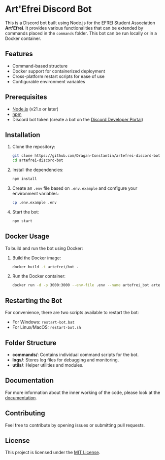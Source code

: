 # Art'Efrei Discord Bot

This is a Discord bot built using Node.js for the EFREI Student Association **Art'Efrei**. It provides various functionalities that can be extended by commands placed in the `commands` folder. This bot can be run locally or in a Docker container.

## Features

- Command-based structure
- Docker support for containerized deployment
- Cross-platform restart scripts for ease of use
- Configurable environment variables

## Prerequisites

- [Node.js](https://nodejs.org/) (v21.x or later)
- [npm](https://www.npmjs.com/get-npm)
- Discord bot token (create a bot on the [Discord Developer Portal](https://discord.com/developers/applications))

## Installation

1. Clone the repository:

   ```bash
   git clone https://github.com/Dragan-Constantin/artefrei-discord-bot
   cd artefrei-discord-bot
   ```
2. Install the dependencies:

   ```bash
   npm install
   ```
3. Create an `.env` file based on `.env.example` and configure your environment variables:

   ```bash
   cp .env.example .env
   ```
4. Start the bot:

   ```bash
   npm start
   ```

## Docker Usage

To build and run the bot using Docker:

1. Build the Docker image:

   ```bash
   docker build -t artefrei/bot .
   ```
2. Run the Docker container:

   ```bash
   docker run -d -p 3000:3000 --env-file .env --name artefrei_bot artefrei/bot
   ```

## Restarting the Bot

For convenience, there are two scripts available to restart the bot:

- For Windows: `restart-bot.bat`
- For Linux/MacOS: `restart-bot.sh`

## Folder Structure

- **commands/**: Contains individual command scripts for the bot.
- **logs/**: Stores log files for debugging and monitoring.
- **utils/**: Helper utilities and modules.

## Documentation

For more information about the inner working of the code, please look at the [documentation](./DOCUMENTATION.md).

## Contributing

Feel free to contribute by opening issues or submitting pull requests.

## License

This project is licensed under the [MIT License](./LICENSE).
